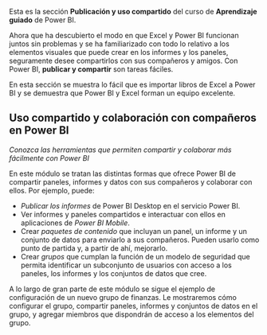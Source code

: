 Esta es la sección **Publicación y uso compartido** del curso de **Aprendizaje guiado** de Power BI.

Ahora que ha descubierto el modo en que Excel y Power BI funcionan juntos sin problemas y se ha familiarizado con todo lo relativo a los elementos visuales que puede crear en los informes y los paneles, seguramente desee compartirlos con sus compañeros y amigos. Con Power BI, **publicar y compartir** son tareas fáciles.

En esta sección se muestra lo fácil que es importar libros de Excel a Power BI y se demuestra que Power BI y Excel forman un equipo excelente.

## <a name="share-and-collaborate-with-colleagues-in-power-bi"></a>Uso compartido y colaboración con compañeros en Power BI
*Conozca las herramientas que permiten compartir y colaborar más fácilmente con Power BI*

En este módulo se tratan las distintas formas que ofrece Power BI de compartir paneles, informes y datos con sus compañeros y colaborar con ellos. Por ejemplo, puede:

* *Publicar los informes* de Power BI Desktop en el servicio Power BI.
* Ver informes y paneles compartidos e interactuar con ellos en aplicaciones de *Power BI Mobile*.
* Crear *paquetes de contenido* que incluyan un panel, un informe y un conjunto de datos para enviarlo a sus compañeros. Pueden usarlo como punto de partida y, a partir de ahí, mejorarlo.
* Crear *grupos* que cumplan la función de un modelo de seguridad que permita identificar un subconjunto de usuarios con acceso a los paneles, los informes y los conjuntos de datos que cree.

A lo largo de gran parte de este módulo se sigue el ejemplo de configuración de un nuevo grupo de finanzas. Le mostraremos cómo configurar el grupo, compartir paneles, informes y conjuntos de datos en el grupo, y agregar miembros que dispondrán de acceso a los elementos del grupo.

